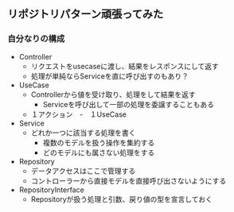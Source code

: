 ## リポジトリパターン頑張ってみた
### 自分なりの構成

* Controller
    * リクエストをusecaseに渡し、結果をレスポンスにして返す
    * 処理が単純ならServiceを直に呼び出すのもあり？
* UseCase
    * Controllerから値を受け取り、処理をして結果を返す
        * Serviceを呼び出して一部の処理を委譲することもある
    * １アクション　-　１UseCase
* Service
    * どれか一つに該当する処理を書く
        * 複数のモデルを扱う操作を集約する
        * どのモデルにも属さない処理をする
* Repository
    * データアクセスはここで管理する
    * コントローラーから直接モデルを直接呼び出さないようにする
* RepositoryInterface
    * Repositoryが扱う処理と引数、戻り値の型を宣言しておく
